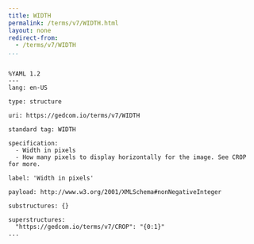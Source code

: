 ```yaml
---
title: WIDTH
permalink: /terms/v7/WIDTH.html
layout: none
redirect-from:
  - /terms/v7/WIDTH
...
```


```

%YAML 1.2
---
lang: en-US

type: structure

uri: https://gedcom.io/terms/v7/WIDTH

standard tag: WIDTH

specification:
  - Width in pixels
  - How many pixels to display horizontally for the image. See CROP for more.

label: 'Width in pixels'

payload: http://www.w3.org/2001/XMLSchema#nonNegativeInteger

substructures: {}

superstructures:
  "https://gedcom.io/terms/v7/CROP": "{0:1}"
...

```
